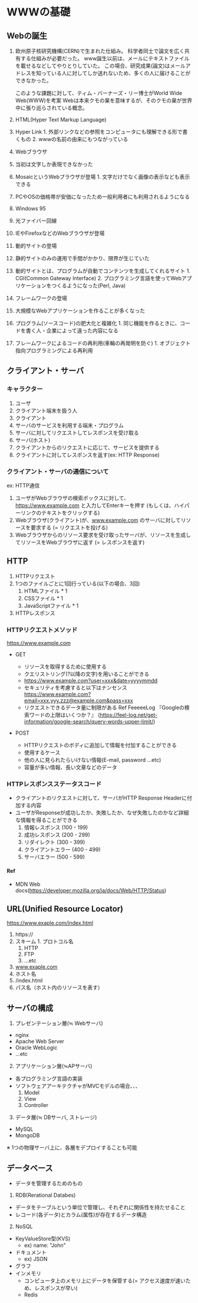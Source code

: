# WWWの基礎

## Webの誕生

1. 欧州原子核研究機構(CERN)で生まれた仕組み。
   科学者同士で論文を広く共有する仕組みが必要だった。
   www誕生以前は、メールにテキストファイルを載せるなどしてやりとりしていた。
   この場合、研究成果(論文)はメールアドレスを知っている人に対してしか送れないため、多くの人に届けることができなかった。

   このような課題に対して、ティム・バーナーズ・リー博士がWorld Wide Web(WWW)を考案
   Webは本来クモの巣を意味するが、そのクモの巣が世界中に張り巡らされている概念。

2. HTML(Hyper Text Markup Language)
  1. Hyper Link
    1. 外部リンクなどの参照をコンピュータにも理解できる形で書くもの
    2. wwwの名前の由来にもつながっている

3. Webブラウザ
  1. 当初は文字しか表現できなかった
  2. MosaicというWebブラウザが登場
    1. 文字だけでなく画像の表示なども表示できる

4. PCやOSの価格帯が安価になったため一般利用者にも利用されるようになる
  1. Windows 95
  2. 光ファイバー回線
  3. IEやFirefoxなどのWebブラウザが登場

5. 動的サイトの登場
  1. 静的サイトのみの運用で手間がかかり、限界が生じていた
  2. 動的サイトとは、プログラムが自動でコンテンツを生成してくれるサイト
    1. CGI(Common Gateway Interface)
    2. プログラミング言語を使ってWebアプリケーションをつくるようになった(Perl, Java)

6. フレームワークの登場
  1. 大規模なWebアプリケーションを作ることが多くなった
  2. プログラム(ソースコード)の肥大化と複雑化
    1. 同じ機能を作るときに、コードを書く人・企業によって違った内容になる
  3. フレームワークによるコードの再利用(車輪の再発明を防ぐ)
    1. オブジェクト指向プログラミングによる再利用



## クライアント・サーバ

### キャラクター
1. ユーザ
  1. クライアント端末を扱う人
2. クライアント
  1. サーバのサービスを利用する端末・プログラム
  2. サーバに対してリクエストしてレスポンスを受け取る
3. サーバ(ホスト)
  1. クライアントからのリクエストに応じて、サービスを提供する
  2. クライアントに対してレスポンスを返す(ex: HTTP Response)

### クライアント・サーバの通信について
ex: HTTP通信
1. ユーザがWebブラウザの検索ボックスに対して、https://www.example.com と入力してEnterキーを押す
   (もしくは、ハイパーリンクのテキストをクリックする)
2. Webブラウザ(クライアント)が、www.example.com のサーバに対してリソースを要求する
   (= リクエストを投げる)
3. Webブラウザからのリソース要求を受け取ったサーバが、リソースを生成してリソースをWebブラウザに返す
   (= レスポンスを返す)



## HTTP

1. HTTPリクエスト
  1. 1つのファイルごとに1回行っている(以下の場合、3回)
     1. HTMLファイル * 1
     2. CSSファイル * 1
     3. JavaScriptファイル * 1
2. HTTPレスポンス

### HTTPリクエストメソッド
https://www.example.com 
- GET
  - リソースを取得するために使用する
  - クエリストリング(?以降の文字)を用いることができる
  - https://www.example.com?user=xxx&date=yyyymmdd
  - セキュリティを考慮すると以下はナンセンス
    https://www.example.com?email=xxx.yyy.zzz@example.com&pass=xxx
  - リクエストできるデータ量に制限がある
     Ref
     FeeeeeLog 『Googleの検索ワードの上限はいくつか？』
     (https://feel-log.net/get-information/google-search/query-words-upper-limit/)
     
- POST
  - HTTPリクエストのボディに追加して情報を付加することができる
  - 使用するケース
   - 他の人に見られたらいけない情報(E-mail, password ...etc)
   - 容量が多い情報、長い文章などのデータ


### HTTPレスポンスステータスコード
- クライアントのリクエストに対して、サーバがHTTP Response Headerに付加する内容
- ユーザがResponseが成功したか、失敗したか、なぜ失敗したのかなど詳細な情報を得ることができる
  1. 情報レスポンス       (100 - 199)
  2. 成功レスポンス       (200 - 299)
  3. リダイレクト         (300 - 399)
  4. クライアントエラー    (400 - 499)
  5. サーバエラー         (500 - 599)

#### Ref
  - MDN Web docs(https://developer.mozilla.org/ja/docs/Web/HTTP/Status)



## URL(Unified Resource Locator)

https://www.exaple.com/index.html
1. https://
  1. スキーム
    1. プロトコル名
       1. HTTP
       2. FTP
       3. ...etc
2. www.exaple.com
  1. ホスト名
3. /index.html
  1. パス名（ホスト内のリソースを表す）



## サーバの構成
1. プレゼンテーション層(≒ Webサーバ)
  - nginx
  - Apache Web Server
  - Oracle WebLogic
  - ...etc
2. アプリケーション層(≒APサーバ)
  - 各プログラミング言語の実装
  - ソフトウェアアーキテクチャがMVCモデルの場合、、、
    1. Model
    2. View
    3. Controller
3. データ層(≒ DBサーバ, ストレージ)
  - MySQL
  - MongoDB

※ 1つの物理サーバ上に、各層をデプロイすることも可能

## データベース

- データを管理するためのもの
1. RDB(Rerational Databes)
  - データをテーブルという単位で管理し、それぞれに関係性を持たせること
  - レコード(各データ)とカラム(属性)が存在するデータ構造

2. NoSQL
  - KeyValueStore型(KVS)
    - ex) name: "John"
  - ドキュメント
    - ex) JSON
  - グラフ
  - インメモリ
    - コンピュータ上のメモリ上にデータを保管する(= アクセス速度が速いため、レスポンスが早い)
    - Redis

